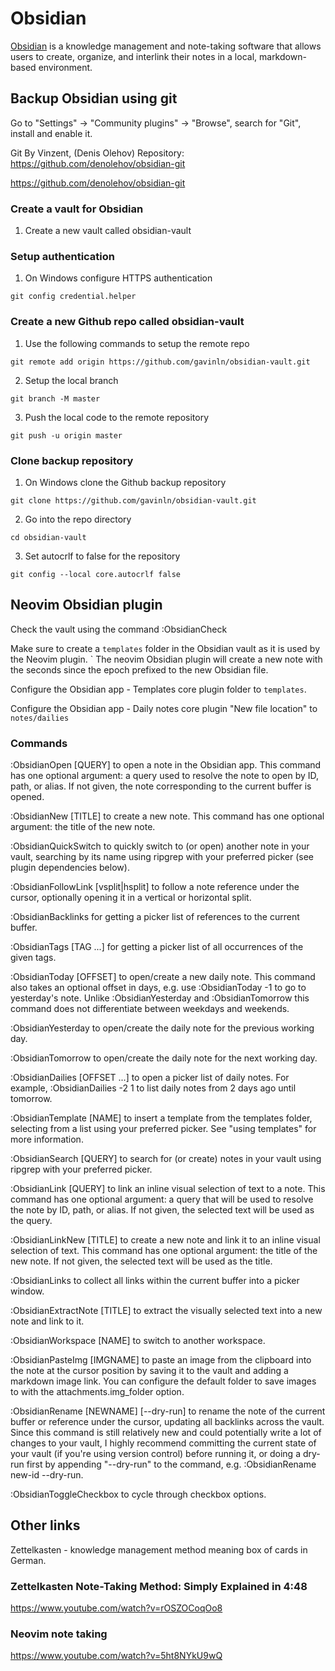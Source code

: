 # Obsidian

[Obsidian][100] is a knowledge management and note-taking software that allows users to create, organize, and interlink their notes in a local, markdown-based environment.

[100]: https://obsidian.md/

## Backup Obsidian using git

Go to "Settings" -> "Community plugins" -> "Browse", search for "Git", install and enable it.

Git
By Vinzent, (Denis Olehov)
Repository: https://github.com/denolehov/obsidian-git

https://github.com/denolehov/obsidian-git

### Create a vault for Obsidian

1. Create a new vault called obsidian-vault

### Setup authentication

1. On Windows configure HTTPS authentication

```
git config credential.helper
```

### Create a new Github repo called obsidian-vault

1. Use the following commands to setup the remote repo

```
git remote add origin https://github.com/gavinln/obsidian-vault.git
```

2. Setup the local branch

```
git branch -M master
```

3. Push the local code to the remote repository

```
git push -u origin master
```

### Clone backup repository

1. On Windows clone the Github backup repository

```
git clone https://github.com/gavinln/obsidian-vault.git
```

2. Go into the repo directory

```
cd obsidian-vault
```

3. Set autocrlf to false for the repository

```
git config --local core.autocrlf false
```

## Neovim Obsidian plugin

Check the vault using the command
:ObsidianCheck

Make sure to create a `templates` folder in the Obsidian vault as it is used by the Neovim plugin.
`
The neovim Obsidian plugin will create a new note with the seconds since the epoch prefixed to the new Obsidian file.

Configure the Obsidian app - Templates core plugin folder to `templates`.

Configure the Obsidian app - Daily notes core plugin "New file location" to `notes/dailies`

### Commands

:ObsidianOpen [QUERY] to open a note in the Obsidian app. This command has one optional argument: a query used to resolve the note to open by ID, path, or alias. If not given, the note corresponding to the current buffer is opened.

:ObsidianNew [TITLE] to create a new note. This command has one optional argument: the title of the new note.

:ObsidianQuickSwitch to quickly switch to (or open) another note in your vault, searching by its name using ripgrep with your preferred picker (see plugin dependencies below).

:ObsidianFollowLink [vsplit|hsplit] to follow a note reference under the cursor, optionally opening it in a vertical or horizontal split.

:ObsidianBacklinks for getting a picker list of references to the current buffer.

:ObsidianTags [TAG ...] for getting a picker list of all occurrences of the given tags.

:ObsidianToday [OFFSET] to open/create a new daily note. This command also takes an optional offset in days, e.g. use :ObsidianToday -1 to go to yesterday's note. Unlike :ObsidianYesterday and :ObsidianTomorrow this command does not differentiate between weekdays and weekends.

:ObsidianYesterday to open/create the daily note for the previous working day.

:ObsidianTomorrow to open/create the daily note for the next working day.

:ObsidianDailies [OFFSET ...] to open a picker list of daily notes. For example, :ObsidianDailies -2 1 to list daily notes from 2 days ago until tomorrow.

:ObsidianTemplate [NAME] to insert a template from the templates folder, selecting from a list using your preferred picker. See "using templates" for more information.

:ObsidianSearch [QUERY] to search for (or create) notes in your vault using ripgrep with your preferred picker.

:ObsidianLink [QUERY] to link an inline visual selection of text to a note. This command has one optional argument: a query that will be used to resolve the note by ID, path, or alias. If not given, the selected text will be used as the query.

:ObsidianLinkNew [TITLE] to create a new note and link it to an inline visual selection of text. This command has one optional argument: the title of the new note. If not given, the selected text will be used as the title.

:ObsidianLinks to collect all links within the current buffer into a picker window.

:ObsidianExtractNote [TITLE] to extract the visually selected text into a new note and link to it.

:ObsidianWorkspace [NAME] to switch to another workspace.

:ObsidianPasteImg [IMGNAME] to paste an image from the clipboard into the note at the cursor position by saving it to the vault and adding a markdown image link. You can configure the default folder to save images to with the attachments.img_folder option.

:ObsidianRename [NEWNAME] [--dry-run] to rename the note of the current buffer or reference under the cursor, updating all backlinks across the vault. Since this command is still relatively new and could potentially write a lot of changes to your vault, I highly recommend committing the current state of your vault (if you're using version control) before running it, or doing a dry-run first by appending "--dry-run" to the command, e.g. :ObsidianRename new-id --dry-run.

:ObsidianToggleCheckbox to cycle through checkbox options.

## Other links

Zettelkasten - knowledge management method meaning box of cards in German.

### Zettelkasten Note-Taking Method: Simply Explained in 4:48

https://www.youtube.com/watch?v=rOSZOCoqOo8

### Neovim note taking

https://www.youtube.com/watch?v=5ht8NYkU9wQ
